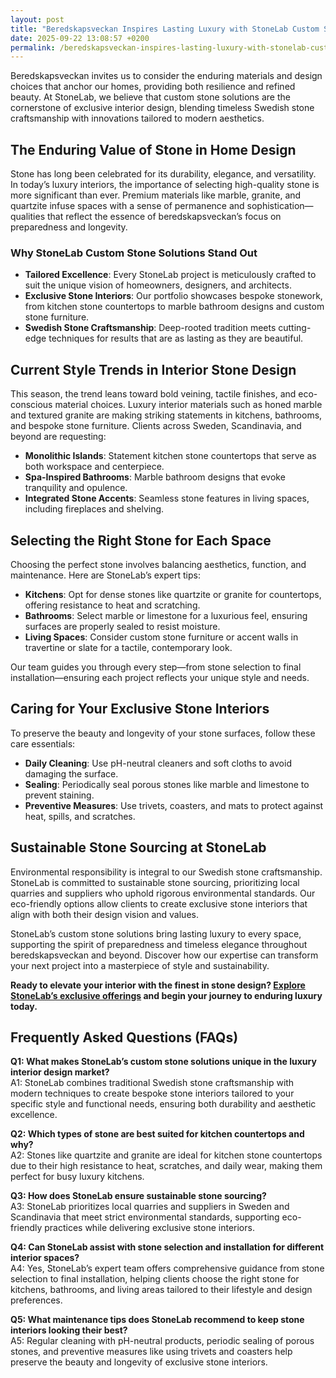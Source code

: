 ```yaml
---
layout: post
title: "Beredskapsveckan Inspires Lasting Luxury with StoneLab Custom Stone Solutions"
date: 2025-09-22 13:08:57 +0200
permalink: /beredskapsveckan-inspires-lasting-luxury-with-stonelab-custom-stone-solutions/
---
```

Beredskapsveckan invites us to consider the enduring materials and design choices that anchor our homes, providing both resilience and refined beauty. At StoneLab, we believe that custom stone solutions are the cornerstone of exclusive interior design, blending timeless Swedish stone craftsmanship with innovations tailored to modern aesthetics.

## The Enduring Value of Stone in Home Design

Stone has long been celebrated for its durability, elegance, and versatility. In today’s luxury interiors, the importance of selecting high-quality stone is more significant than ever. Premium materials like marble, granite, and quartzite infuse spaces with a sense of permanence and sophistication—qualities that reflect the essence of beredskapsveckan’s focus on preparedness and longevity.

### Why StoneLab Custom Stone Solutions Stand Out

- **Tailored Excellence**: Every StoneLab project is meticulously crafted to suit the unique vision of homeowners, designers, and architects.
- **Exclusive Stone Interiors**: Our portfolio showcases bespoke stonework, from kitchen stone countertops to marble bathroom designs and custom stone furniture.
- **Swedish Stone Craftsmanship**: Deep-rooted tradition meets cutting-edge techniques for results that are as lasting as they are beautiful.

## Current Style Trends in Interior Stone Design

This season, the trend leans toward bold veining, tactile finishes, and eco-conscious material choices. Luxury interior materials such as honed marble and textured granite are making striking statements in kitchens, bathrooms, and bespoke stone furniture. Clients across Sweden, Scandinavia, and beyond are requesting:

- **Monolithic Islands**: Statement kitchen stone countertops that serve as both workspace and centerpiece.
- **Spa-Inspired Bathrooms**: Marble bathroom designs that evoke tranquility and opulence.
- **Integrated Stone Accents**: Seamless stone features in living spaces, including fireplaces and shelving.

## Selecting the Right Stone for Each Space

Choosing the perfect stone involves balancing aesthetics, function, and maintenance. Here are StoneLab’s expert tips:

- **Kitchens**: Opt for dense stones like quartzite or granite for countertops, offering resistance to heat and scratching.
- **Bathrooms**: Select marble or limestone for a luxurious feel, ensuring surfaces are properly sealed to resist moisture.
- **Living Spaces**: Consider custom stone furniture or accent walls in travertine or slate for a tactile, contemporary look.

Our team guides you through every step—from stone selection to final installation—ensuring each project reflects your unique style and needs.

## Caring for Your Exclusive Stone Interiors

To preserve the beauty and longevity of your stone surfaces, follow these care essentials:

- **Daily Cleaning**: Use pH-neutral cleaners and soft cloths to avoid damaging the surface.
- **Sealing**: Periodically seal porous stones like marble and limestone to prevent staining.
- **Preventive Measures**: Use trivets, coasters, and mats to protect against heat, spills, and scratches.

## Sustainable Stone Sourcing at StoneLab

Environmental responsibility is integral to our Swedish stone craftsmanship. StoneLab is committed to sustainable stone sourcing, prioritizing local quarries and suppliers who uphold rigorous environmental standards. Our eco-friendly options allow clients to create exclusive stone interiors that align with both their design vision and values.

StoneLab’s custom stone solutions bring lasting luxury to every space, supporting the spirit of preparedness and timeless elegance throughout beredskapsveckan and beyond. Discover how our expertise can transform your next project into a masterpiece of style and sustainability.

**Ready to elevate your interior with the finest in stone design? [Explore StoneLab’s exclusive offerings](https://stonelab.se/) and begin your journey to enduring luxury today.**

## Frequently Asked Questions (FAQs)

**Q1: What makes StoneLab’s custom stone solutions unique in the luxury interior design market?**  
A1: StoneLab combines traditional Swedish stone craftsmanship with modern techniques to create bespoke stone interiors tailored to your specific style and functional needs, ensuring both durability and aesthetic excellence.

**Q2: Which types of stone are best suited for kitchen countertops and why?**  
A2: Stones like quartzite and granite are ideal for kitchen stone countertops due to their high resistance to heat, scratches, and daily wear, making them perfect for busy luxury kitchens.

**Q3: How does StoneLab ensure sustainable stone sourcing?**  
A3: StoneLab prioritizes local quarries and suppliers in Sweden and Scandinavia that meet strict environmental standards, supporting eco-friendly practices while delivering exclusive stone interiors.

**Q4: Can StoneLab assist with stone selection and installation for different interior spaces?**  
A4: Yes, StoneLab’s expert team offers comprehensive guidance from stone selection to final installation, helping clients choose the right stone for kitchens, bathrooms, and living areas tailored to their lifestyle and design preferences.

**Q5: What maintenance tips does StoneLab recommend to keep stone interiors looking their best?**  
A5: Regular cleaning with pH-neutral products, periodic sealing of porous stones, and preventive measures like using trivets and coasters help preserve the beauty and longevity of exclusive stone interiors.

<script type="application/ld+json">
{
  "@context": "https://schema.org",
  "@type": "BlogPosting",
  "headline": "Beredskapsveckan Inspires Lasting Luxury with StoneLab Custom Stone Solutions",
  "description": "StoneLab specializes in customized stone solutions and exclusive interior design for luxury spaces, blending Swedish stone craftsmanship with modern aesthetics to create durable and elegant interiors across Sweden, Scandinavia, and Northern Europe.",
  "author": {
    "@type": "Person",
    "name": "StoneLab"
  },
  "publisher": {
    "@type": "Person",
    "name": "StoneLab"
  },
  "mainEntityOfPage": {
    "@type": "WebPage",
    "@id": "https://stonelab.se/blog/beredskapsveckan-luxury-stone-solutions"
  },
  "datePublished": "2024-06-01",
  "dateModified": "2024-06-01",
  "keywords": "StoneLab, custom stone solutions, interior stone design, exclusive stone interiors, Swedish stone craftsmanship, luxury interior materials, kitchen stone countertops, marble bathroom design, bespoke stone furniture, sustainable stone sourcing",
  "inLanguage": "en-US"
}
</script>

<script type="application/ld+json">
{
  "@context": "https://schema.org",
  "@type": "FAQPage",
  "mainEntity": [
    {
      "@type": "Question",
      "name": "What makes StoneLab’s custom stone solutions unique in the luxury interior design market?",
      "acceptedAnswer": {
        "@type": "Answer",
        "text": "StoneLab combines traditional Swedish stone craftsmanship with modern techniques to create bespoke stone interiors tailored to your specific style and functional needs, ensuring both durability and aesthetic excellence."
      }
    },
    {
      "@type": "Question",
      "name": "Which types of stone are best suited for kitchen countertops and why?",
      "acceptedAnswer": {
        "@type": "Answer",
        "text": "Stones like quartzite and granite are ideal for kitchen stone countertops due to their high resistance to heat, scratches, and daily wear, making them perfect for busy luxury kitchens."
      }
    },
    {
      "@type": "Question",
      "name": "How does StoneLab ensure sustainable stone sourcing?",
      "acceptedAnswer": {
        "@type": "Answer",
        "text": "StoneLab prioritizes local quarries and suppliers in Sweden and Scandinavia that meet strict environmental standards, supporting eco-friendly practices while delivering exclusive stone interiors."
      }
    },
    {
      "@type": "Question",
      "name": "Can StoneLab assist with stone selection and installation for different interior spaces?",
      "acceptedAnswer": {
        "@type": "Answer",
        "text": "Yes, StoneLab’s expert team offers comprehensive guidance from stone selection to final installation, helping clients choose the right stone for kitchens, bathrooms, and living areas tailored to their lifestyle and design preferences."
      }
    },
    {
      "@type": "Question",
      "name": "What maintenance tips does StoneLab recommend to keep stone interiors looking their best?",
      "acceptedAnswer": {
        "@type": "Answer",
        "text": "Regular cleaning with pH-neutral products, periodic sealing of porous stones, and preventive measures like using trivets and coasters help preserve the beauty and longevity of exclusive stone interiors."
      }
    }
  ]
}
</script>